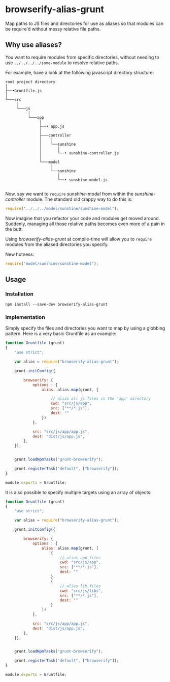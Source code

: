 # browserify-alias-grunt
Map paths to JS files and directories for use as aliases so that modules can be require'd without messy relative file paths.

## Why use aliases?

You want to require modules from specific directories, without needing to use `../../../../some-module` to resolve relative paths.

For example, have a look at the following javascript directory structure:

```
root project directory
│
├──•Gruntfile.js
│
└───src
     │
     └───js
          │
          └───app
               │
               ├──• app.js
               │
               ├───controller
               │    │
               │    └──sunshine
               │       │
               │       └──• sunshine-controller.js 
               │
               └───model
                    │
                    └──sunshine
                       │
                       └──• sunshine-model.js 


```

Now, say we want to `require` *sunshine-model* from within the *sunshine-controller* module. The standard old crappy way to do this is:

```javascript
require("../../../model/sunshine/sunshine-model");
```

Now imagine that you refactor your code and modules get moved around. Suddenly, managing all those relative paths becomes even more of a pain in the butt.

Using *browserify-alias-grunt* at compile-time will allow you to `require` modules from the aliased directories you specify.

New hotness:

```javascript
require("model/sunshine/sunshine-model");
```

## Usage

### Installation

```
npm install --save-dev browserify-alias-grunt
```

### Implementation

Simply specify the files and directories you want to map by using a globbing pattern. Here is a very basic Gruntfile as an example:

```javascript
function Gruntfile (grunt)
{
    "use strict";

    var alias = require("browserify-alias-grunt");

    grunt.initConfig({

        browserify: {
            options : {
                alias: alias.map(grunt, {

                    // alias all js files in the 'app' directory
                    cwd: "src/js/app",
                    src: ["**/*.js"],
                    dest: ""
                })
            },

            src: "src/js/app/app.js",
            dest: "dist/js/app.js",
        },
    });


    grunt.loadNpmTasks("grunt-browserify");

    grunt.registerTask("default", ["browserify"]);
}

module.exports = Gruntfile;
```


It is also possible to specify multiple targets using an array of objects:

```javascript
function Gruntfile (grunt)
{
    "use strict";

    var alias = require("browserify-alias-grunt");

    grunt.initConfig({

        browserify: {
            options : {
                alias: alias.map(grunt, [
                    {
                        // alias app files
                        cwd: "src/js/app",
                        src: ["**/*.js"],
                        dest: ""
                    },
                    {
                        // alias lib files
                        cwd: "src/js/libs",
                        src: ["**/*.js"],
                        dest: ""
                    }
                ])
            },

            src: "src/js/app/app.js",
            dest: "dist/js/app.js",
        },
    });


    grunt.loadNpmTasks("grunt-browserify");

    grunt.registerTask("default", ["browserify"]);
}

module.exports = Gruntfile;
```